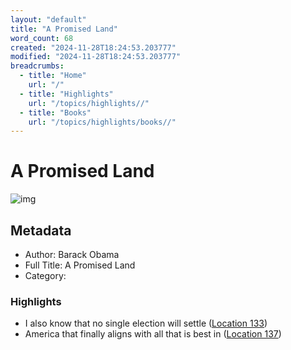 ```yaml
---
layout: "default"
title: "A Promised Land"
word_count: 68
created: "2024-11-28T18:24:53.203777"
modified: "2024-11-28T18:24:53.203777"
breadcrumbs:
  - title: "Home"
    url: "/"
  - title: "Highlights"
    url: "/topics/highlights//"
  - title: "Books"
    url: "/topics/highlights/books//"
---
```

# A Promised Land

![img](https://m.media-amazon.com/images/I/91D5xAOAVjL._SY160.jpg)

## Metadata

- Author: Barack Obama
- Full Title: A Promised Land
- Category: 

### Highlights

- I also know that no single election will settle ([Location 133](https://readwise.io/to_kindle?action=open&asin=B08GJZFBYV&location=133))
- America that finally aligns with all that is best in ([Location 137](https://readwise.io/to_kindle?action=open&asin=B08GJZFBYV&location=137))
